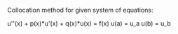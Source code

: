 Collocation method for given system of equations:

u''(x) + p(x)*u'(x) + q(x)*u(x) = f(x)
u(a) = u_a
u(b) = u_b
